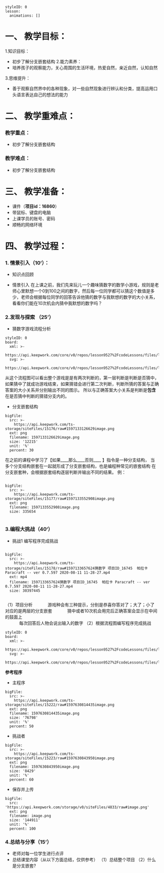   
<style>
  .markdown-body hr {
    height: 1px;
  }
</style>





```@Lesson
styleID: 0
lesson:
  animations: []

```

# **一、	教学目标：**
1.知识目标：
* 初步了解分支嵌套结构
2.能力素养：
* 培养孩子的观察能力，关心周围的生活环境，热爱自然，亲近自然，认知自然

3.思维提升：
* 善于观察自然界中的各种现象，对一些自然现象进行辨认和分类，提高运用口头语言表达自己的想法的能力

# **二、	教学重难点：**

### 教学重点：
* 初步了解分支嵌套结构
### 教学难点：

* 初步了解分支嵌套结构
# **三、	教学准备：**
* 课件（**项目id：16860**）
* 带鼠标、键盘的电脑
* 上课学员的账号、密码
* 顺畅的网络环境


# **四、	教学过程：**
### **1.	情景引入（10‘）：**
* 知识点回顾
  
 * 情景引入
   在上课之前，我们先来玩儿一个趣味猜数字的数学小游戏，规则是老师心里默想一个0到100之间的数字，然后每一位同学都可以猜这个数值是多少，老师会根据每位同学的回答告诉他猜的数字与我默想的数字的大小关系，看看你们能在10次机会内猜中我默想的数字吗？

### **2.发现与探索	（25’）**
* 猜数字游戏流程分析
  
```@Board
styleID: 0
board:
  xml: >-
    https://api.keepwork.com/core/v0/repos/lesson9527%2FcodeLessons/files/lesson9527%2FcodeLessons%2F_config%2Fboard%2F%E7%8C%9C%E6%95%B0%E5%AD%971.xml
  svg: >-
    https://api.keepwork.com/core/v0/repos/lesson9527%2FcodeLessons/files/lesson9527%2FcodeLessons%2F_config%2Fboard%2F%E7%8C%9C%E6%95%B0%E5%AD%971.svg

```
  从这个流程图可以看出整个游戏是是有两次判断的，第一层判断是判断是否猜中，如果猜中了就成功游戏结束，如果猜错会进行第二次判断，判断所猜的答案与正确答案的大小关系并分别输出不同的图示。
  所以与正确答案大小关系是判断是**包含**在是否猜中判断的猜错分支内的。
* 分支嵌套结构
 
```@BigFile
bigFile:
  src: >-
    https://api.keepwork.com/ts-storage/siteFiles/15176/raw#1597133126629image.png
  ext: png
  filename: 1597133126629image.png
  size: '12215'
  unit: '%'
  percent: 30

```
 在之前的课程中学习了【如果____那么____否则____ 】指令是一种分支结构，
 当多个分支结构嵌套在一起就形成了分支嵌套结构，也是编程种常见的嵌套结构
 在分支嵌套种，会根据嵌套结构逐层判断并输出不同的结果。
例：
 
```@BigFile

bigFile:
  src: >-
    https://api.keepwork.com/ts-storage/siteFiles/15177/raw#1597133552908image.png
  ext: png
  filename: 1597133552908image.png
  size: 335654
          
```

  

### **3.编程大挑战（40‘）**
 
* 挑战1
  编写程序完成挑战
   
```@BigFile

bigFile:
  src: >-
    https://api.keepwork.com/ts-storage/siteFiles/15178/raw#1597133657624猜数字 项目ID_16745  帕拉卡 Paracraft -- ver 0.7.597 2020-08-11 11-28-27.mp4
  ext: mp4
  filename: 1597133657624猜数字 项目ID_16745  帕拉卡 Paracraft -- ver 0.7.597 2020-08-11 11-28-27.mp4
  size: 30397445
          
```
（1）项目分析
&emsp;&emsp;&emsp; 游戏种会有三种提示，分别是恭喜你答对了；大了；小了 对应的是两层的分支嵌套
 &emsp;&emsp;&emsp; 猜中或者10次机会用完后正确答案会显示在中间的鼓面上           
&emsp;&emsp;&emsp; 每次回答后人物会说出输入的数字
（2）根据流程图编写程序完成挑战

```@Board
styleID: 0
board:
  xml: >-
    https://api.keepwork.com/core/v0/repos/lesson9527%2FcodeLessons/files/lesson9527%2FcodeLessons%2F_config%2Fboard%2F%E7%8C%9C%E6%95%B0%E5%AD%972.xml
  svg: >-
    https://api.keepwork.com/core/v0/repos/lesson9527%2FcodeLessons/files/lesson9527%2FcodeLessons%2F_config%2Fboard%2F%E7%8C%9C%E6%95%B0%E5%AD%972.svg

```
**参考程序**
* 主程序
 
```@BigFile
bigFile:
  src: >-
    https://api.keepwork.com/ts-storage/siteFiles/15222/raw#1597630814435image.png
  ext: png
  filename: 1597630814435image.png
  size: '76798'
  unit: '%'
  percent: 50

```
* 挑战者
 
```@BigFile
bigFile:
  src: >-
    https://api.keepwork.com/ts-storage/siteFiles/15223/raw#1597630843950image.png
  ext: png
  filename: 1597630843950image.png
  size: '8429'
  unit: '%'
  percent: 60

```

  
* 保存并上传
 
```@BigFile
bigFile:
  src: 'https://api.keepwork.com/storage/v0/siteFiles/4833/raw#image.png'
  ext: png
  filename: image.png
  size: '144911'
  unit: '%'
  percent: 100

```




### **4.总结与分享（15‘）**
* 老师对每一位学生进行点评
* 总结课堂内容（从以下方面总结，仅供参考）
   （1）总结整个项目
   （2）什么是分支嵌套?
   
   